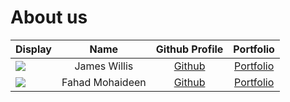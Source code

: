 # About us

Display |     Name     | Github Profile | Portfolio 
--------|:------------:|:--------------:|:---------:
![](https://via.placeholder.com/100.png?text=Photo) | James Willis | [Github](https://github.com/) | [Portfolio](docs/team/mack34021.md)
![](https://via.placeholder.com/100.png?text=Photo) | Fahad Mohaideen | [Github](https://github.com/) | [Portfolio](docs/team/fahadmohaideen.md)
